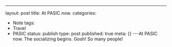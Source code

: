 ---
layout: post
title: At PASIC now.
categories:
- Note
tags:
- Travel
- PASIC
status: publish
type: post
published: true
meta: {}
---At PASIC now. The socializing begins. Gosh! So many people!

